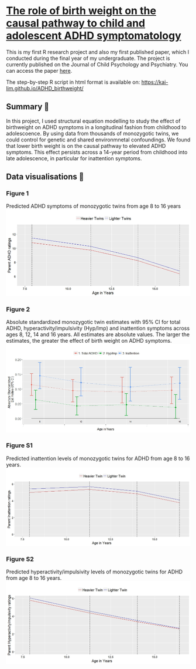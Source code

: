 # [The role of birth weight on the causal pathway to child and adolescent ADHD symptomatology](https://kai-lim.github.io/ADHD_birthweight/)

This is my first R research project and also my first published paper, which I conducted during the final year of my undergraduate. The project is currently published on the Journal of Child Psychology and Psychiatry. You can access the paper [here](https://www.ncbi.nlm.nih.gov/pmc/articles/PMC6175300/pdf/JCPP-59-1036.pdf).

The step-by-step R script in html format is available on:  https://kai-lim.github.io/ADHD_birthweight/ 

## Summary 🎯
In this project, I used structural equation modelling to study the effect of birthweight on ADHD symptoms in a longitudinal fashion from childhood to adolescoence. By using data from thousands of monozygotic twins, we could control for genetic and shared environmnetal confoundings. We found that lower birth weight is on the causal pathway to elevated ADHD symptoms. This effect persists across a 14-year period from childhood into late adolescence, in particular for inattention symptoms. 

## Data visualisations 🎨

### Figure 1
Predicted ADHD symptoms of monozygotic twins from age 8 to 16 years
![Figure1](https://github.com/kai-lim/ADHD_birthweight/blob/main/Total%20ADHD%20Big.jpeg)



### Figure 2
Absolute standardized monozygotic twin estimates with 95% CI for total ADHD, hyperactivity/impulsivity (Hyp/Imp) and inattention symptoms across ages 8, 12, 14 and 16 years. All estimates are absolute values. The larger the estimates, the greater the effect of birth weight on ADHD symptoms.
![Figure2](https://github.com/kai-lim/ADHD_birthweight/blob/main/MZ%20estimates.jpeg)
  
### Figure S1
Predicted inattention levels of monozygotic twins for ADHD from age 8 to 16 years.
![FigureS1](https://github.com/kai-lim/ADHD_birthweight/blob/main/Inattention%20Big.jpeg)

### Figure S2
Predicted hyperactivity/impulsivity levels of monozygotic twins for ADHD from age 8 to 16 years.
![FigureS2](https://github.com/kai-lim/ADHD_birthweight/blob/main/Hyperactivity%20Big.jpeg)
